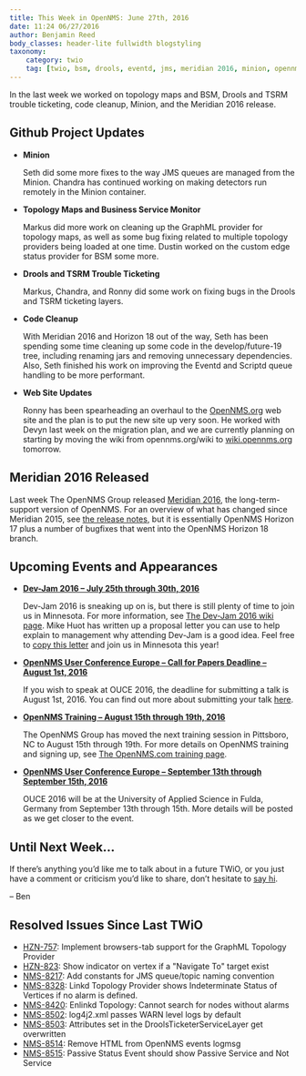 ```yaml
---
title: This Week in OpenNMS: June 27th, 2016
date: 11:24 06/27/2016
author: Benjamin Reed
body_classes: header-lite fullwidth blogstyling
taxonomy:
    category: twio
    tag: [twio, bsm, drools, eventd, jms, meridian 2016, minion, opennms meridian, opennms meridian 2016, opennms.org, scriptd, topology maps, tsrm, wiki]
---
```


In the last week we worked on topology maps and BSM, Drools and TSRM trouble ticketing, code cleanup, Minion, and the Meridian 2016 release.

Github Project Updates
----------------------

* __Minion__

  Seth did some more fixes to the way JMS queues are managed from the Minion.  Chandra has continued working on making detectors run remotely in the Minion container.

* __Topology Maps and Business Service Monitor__

  Markus did more work on cleaning up the GraphML provider for topology maps, as well as some bug fixing related to multiple topology providers being loaded at one time.  Dustin worked on the custom edge status provider for BSM some more.

* __Drools and TSRM Trouble Ticketing__

  Markus, Chandra, and Ronny did some work on fixing bugs in the Drools and TSRM ticketing layers.

* __Code Cleanup__

  With Meridian 2016 and Horizon 18 out of the way, Seth has been spending some time cleaning up some code in the develop/future-19 tree, including renaming jars and removing unnecessary dependencies. Also, Seth finished his work on improving the Eventd and Scriptd queue handling to be more performant.

* __Web Site Updates__

  Ronny has been spearheading an overhaul to the [OpenNMS.org](http://www.opennms.org/) web site and the plan is to put the new site up very soon.  He worked with Devyn last week on the migration plan, and we are currently planning on starting by moving the wiki from opennms.org/wiki to [wiki.opennms.org](http://wiki.opennms.org/) tomorrow.

Meridian 2016 Released
----------------------

  Last week The OpenNMS Group released [Meridian 2016](http://www.opennms.com/meridian/), the long-term-support version of OpenNMS.  For an overview of what has changed since Meridian 2015, see [the release notes](http://meridian.opennms.com/releasenotes/2016/latest/#_what_s_new_in_meridian_2016), but it is essentially OpenNMS Horizon 17 plus a number of bugfixes that went into the OpenNMS Horizon 18 branch.

Upcoming Events and Appearances
-------------------------------

* **[Dev-Jam 2016 – July 25th through 30th, 2016](https://www.opennms.org/wiki/Dev-Jam_2016)**

  Dev-Jam 2016 is sneaking up on is, but there is still plenty of time to join us in Minnesota.  For more information, see [The Dev-Jam 2016 wiki page](https://www.opennms.org/wiki/Dev-Jam_2016).
  Mike Huot has written up a proposal letter you can use to help explain to management why attending Dev-Jam is a good idea.  Feel free to [copy this letter](https://docs.google.com/document/d/1VerZYe5LwMT_1j5ISAsNU9-ZGcwY_zdA_4DODNlBpYg/edit?usp=sharing) and join us in Minnesota this year!

* __[OpenNMS User Conference Europe – Call for Papers Deadline – August 1st, 2016](http://www.opennms.eu/2016/06/call-for-papers-ouce-2016/)__

  If you wish to speak at OUCE 2016, the deadline for submitting a talk is August 1st, 2016.  You can find out more about submitting your talk [here](http://www.opennms.eu/2016/06/call-for-papers-ouce-2016/).

* __[OpenNMS Training – August 15th through 19th, 2016](http://www.opennms.com/training)__

  The OpenNMS Group has moved the next training session in Pittsboro, NC to August 15th through 19th.  For more details on OpenNMS training and signing up, see [The OpenNMS.com training page](http://www.opennms.com/training/).

* __[OpenNMS User Conference Europe – September 13th through September 15th, 2016](https://ouce.opennms.eu)__

  OUCE 2016 will be at the University of Applied Science in Fulda, Germany from September 13th through 15th.  More details will be posted as we get closer to the event.

Until Next Week…
----------------

If there’s anything you’d like me to talk about in a future TWiO, or you just have a comment or criticism you’d like to share, don’t hesitate to [say hi](mailto:twio@opennms.org).

– Ben

Resolved Issues Since Last TWiO
-------------------------------

* [HZN-757](http://issues.opennms.org/browse/HZN-757): Implement browsers-tab support for the GraphML Topology Provider
* [HZN-823](http://issues.opennms.org/browse/HZN-823): Show indicator on vertex if a "Navigate To" target exist
* [NMS-8217](http://issues.opennms.org/browse/NMS-8217): Add constants for JMS queue/topic naming convention
* [NMS-8328](http://issues.opennms.org/browse/NMS-8328): Linkd Topology Provider shows Indeterminate Status of Vertices if no alarm is defined.
* [NMS-8420](http://issues.opennms.org/browse/NMS-8420): Enlinkd Topology: Cannot search for nodes without alarms
* [NMS-8502](http://issues.opennms.org/browse/NMS-8502): log4j2.xml passes WARN level logs by default
* [NMS-8503](http://issues.opennms.org/browse/NMS-8503): Attributes set in the DroolsTicketerServiceLayer get overwritten
* [NMS-8514](http://issues.opennms.org/browse/NMS-8514): Remove HTML from OpenNMS events logmsg
* [NMS-8515](http://issues.opennms.org/browse/NMS-8515): Passive Status Event should show Passive Service and Not Service
